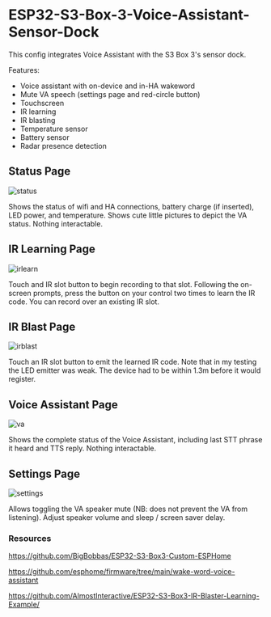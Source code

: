 # ESP32-S3-Box-3-Voice-Assistant-Sensor-Dock

This config integrates Voice Assistant with the S3 Box 3's sensor dock.

Features:
  - Voice assistant with on-device and in-HA wakeword
  - Mute VA speech (settings page and red-circle button)
  - Touchscreen
  - IR learning
  - IR blasting
  - Temperature sensor
  - Battery sensor
  - Radar presence detection

## Status Page
![status](https://github.com/AlmostInteractive/ESP32-S3-Box-3-Voice-Assistant-Sensor-Dock/assets/3893631/946a43e4-8dcf-4b96-9e07-71952494b283)

Shows the status of wifi and HA connections, battery charge (if inserted), LED power, and temperature. Shows cute little pictures to depict the VA status.  Nothing interactable.


## IR Learning Page
![irlearn](https://github.com/AlmostInteractive/ESP32-S3-Box-3-Voice-Assistant-Sensor-Dock/assets/3893631/3b4bad68-b882-4eff-b00d-6aa9473ba5f8)

Touch and IR slot button to begin recording to that slot.  Following the on-screen prompts, press the button on your control two times to learn the IR code.  You can record over an existing IR slot.


## IR Blast Page
![irblast](https://github.com/AlmostInteractive/ESP32-S3-Box-3-Voice-Assistant-Sensor-Dock/assets/3893631/a58ba5b2-22e0-438e-8a34-bb098f252465)

Touch an IR slot button to emit the learned IR code.  Note that in my testing the LED emitter was weak.  The device had to be within 1.3m before it would register.


## Voice Assistant Page
![va](https://github.com/AlmostInteractive/ESP32-S3-Box-3-Voice-Assistant-Sensor-Dock/assets/3893631/8a45eaff-bedb-4afe-9b55-1085c55a8ab7)

Shows the complete status of the Voice Assistant, including last STT phrase it heard and TTS reply.  Nothing interactable.


## Settings Page
![settings](https://github.com/AlmostInteractive/ESP32-S3-Box-3-Voice-Assistant-Sensor-Dock/assets/3893631/026f7ec7-4828-437c-8de9-61765ce20ebd)

Allows toggling the VA speaker mute (NB: does not prevent the VA from listening).  Adjust speaker volume and sleep / screen saver delay.


### Resources

https://github.com/BigBobbas/ESP32-S3-Box3-Custom-ESPHome

https://github.com/esphome/firmware/tree/main/wake-word-voice-assistant

https://github.com/AlmostInteractive/ESP32-S3-Box3-IR-Blaster-Learning-Example/

